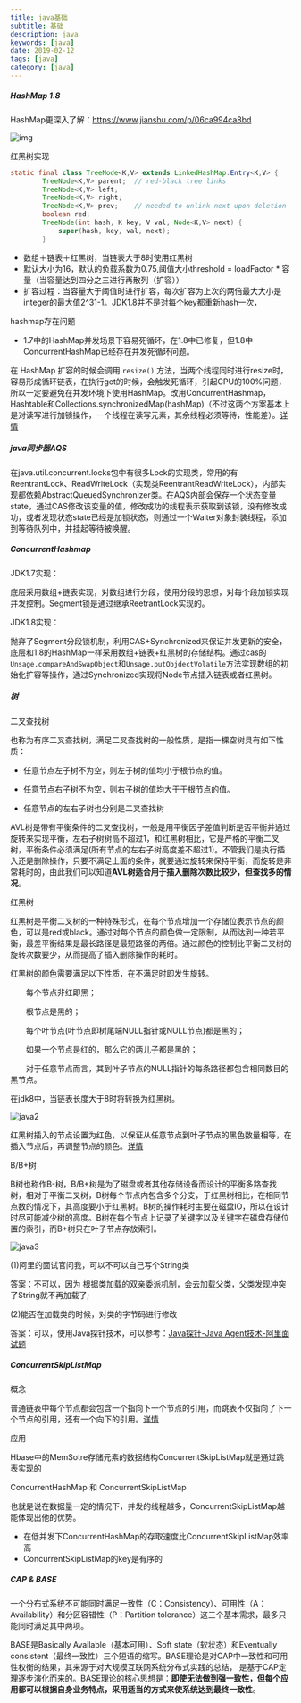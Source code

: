 ```yaml
---
title: java基础
subtitle: 基础
description: java
keywords: [java]
date: 2019-02-12
tags: [java]
category: [java]
---
```




##### HashMap 1.8 

HashMap更深入了解：https://www.jianshu.com/p/06ca994ca8bd

![img](E:\data\oss\java\java1.jpg)

红黑树实现

```java
static final class TreeNode<K,V> extends LinkedHashMap.Entry<K,V> {
        TreeNode<K,V> parent;  // red-black tree links
        TreeNode<K,V> left;
        TreeNode<K,V> right;
        TreeNode<K,V> prev;    // needed to unlink next upon deletion
        boolean red;
        TreeNode(int hash, K key, V val, Node<K,V> next) {
            super(hash, key, val, next);
        }
```

- 数组＋链表＋红黑树，当链表大于8时使用红黑树
- 默认大小为16，默认的负载系数为0.75,阈值大小threshold = loadFactor * 容量（当容量达到四分之三进行再散列（扩容））
- 扩容过程：当容量大于阈值时进行扩容，每次扩容为上次的两倍最大大小是integer的最大值2^31-1。JDK1.8并不是对每个key都重新hash一次，

hashmap存在问题

- 1.7中的HashMap并发场景下容易死循环，在1.8中已修复，但1.8中ConcurrentHashMap已经存在并发死循环问题。

在 HashMap 扩容的时候会调用 `resize()` 方法，当两个线程同时进行resize时，容易形成循环链表，在执行get的时候，会触发死循环，引起CPU的100%问题，所以一定要避免在并发环境下使用HashMap。改用ConcurrentHashmap，Hashtable和Collections.synchronizedMap(hashMap)（不过这两个方案基本上是对读写进行加锁操作，一个线程在读写元素，其余线程必须等待，性能差）。[详情](https://juejin.im/post/5a66a08d5188253dc3321da0)



##### java同步器AQS

在java.util.concurrent.locks包中有很多Lock的实现类，常用的有ReentrantLock、ReadWriteLock（实现类ReentrantReadWriteLock），内部实现都依赖AbstractQueuedSynchronizer类。在AQS内部会保存一个状态变量state，通过CAS修改该变量的值，修改成功的线程表示获取到该锁，没有修改成功，或者发现状态state已经是加锁状态，则通过一个Waiter对象封装线程，添加到等待队列中，并挂起等待被唤醒。

##### ConcurrentHashmap

JDK1.7实现：

底层采用数组+链表实现，对数组进行分段，使用分段的思想，对每个段加锁实现并发控制。Segment锁是通过继承ReetrantLock实现的。

JDK1.8实现：

抛弃了Segment分段锁机制，利用CAS+Synchronized来保证并发更新的安全，底层和1.8的HashMap一样采用数组+链表+红黑树的存储结构。通过cas的`Unsage.compareAndSwapObject`和`Unsage.putObjdectVolatile`方法实现数组的初始化扩容等操作，通过Synchronized实现将Node节点插入链表或者红黑树。

##### 树

二叉查找树

也称为有序二叉查找树，满足二叉查找树的一般性质，是指一棵空树具有如下性质：

- 任意节点左子树不为空，则左子树的值均小于根节点的值。

- 任意节点右子树不为空，则右子树的值均大于于根节点的值。

- 任意节点的左右子树也分别是二叉查找树

AVL树是带有平衡条件的二叉查找树，一般是用平衡因子差值判断是否平衡并通过旋转来实现平衡，左右子树树高不超过1，和红黑树相比，它是严格的平衡二叉树，平衡条件必须满足(所有节点的左右子树高度差不超过1)。不管我们是执行插入还是删除操作，只要不满足上面的条件，就要通过旋转来保持平衡，而旋转是非常耗时的，由此我们可以知道**AVL树适合用于插入删除次数比较少，但查找多的情况**。

红黑树

红黑树是平衡二叉树的一种特殊形式，在每个节点增加一个存储位表示节点的颜色，可以是red或black。通过对每个节点的颜色做一定限制，从而达到一种若平衡，最差平衡结果是最长路径是最短路径的两倍。通过颜色的控制比平衡二叉树的旋转次数要少，从而提高了插入删除操作的耗时。

红黑树的颜色需要满足以下性质，在不满足时即发生旋转。

　　每个节点非红即黑；

　　根节点是黑的；

　　每个叶节点(叶节点即树尾端NULL指针或NULL节点)都是黑的；

　　如果一个节点是红的，那么它的两儿子都是黑的；

　　对于任意节点而言，其到叶子节点的NULL指针的每条路径都包含相同数目的黑节点。

在jdk8中，当链表长度大于8时将转换为红黑树。

![java2](E:\data\oss\java\java2.jpg)

红黑树插入的节点设置为红色，以保证从任意节点到叶子节点的黑色数量相等，在插入节点后，再调整节点的颜色。[详情](https://www.itcodemonkey.com/article/10682.html)

B/B+树

B树也称作B-树，B/B+树是为了磁盘或者其他存储设备而设计的平衡多路查找树，相对于平衡二叉树，B树每个节点内包含多个分支，于红黑树相比，在相同节点数的情况下，其高度要小于红黑树。B树的操作耗时主要在磁盘IO，所以在设计时尽可能减少树的高度。B树在每个节点上记录了关键字以及关键字在磁盘存储位置的索引，而B+树只在叶子节点存放索引。

![java3](E:\data\oss\java\java3.jpg)





 (1)阿里的面试官问我，可以不可以自己写个String类

答案：不可以，因为 根据类加载的双亲委派机制，会去加载父类，父类发现冲突了String就不再加载了;

(2)能否在加载类的时候，对类的字节码进行修改

答案：可以，使用Java探针技术，可以参考：[Java探针-Java Agent技术-阿里面试题](http://www.cnblogs.com/aspirant/p/8796974.html)



##### ConcurrentSkipListMap

概念

普通链表中每个节点都会包含一个指向下一个节点的引用，而跳表不仅指向了下一个节点的引用，还有一个向下的引用。[详情](https://blog.csdn.net/guangcigeyun/article/details/8278349)

应用

Hbase中的MemSotre存储元素的数据结构ConcurrentSkipListMap就是通过跳表实现的

ConcurrentHashMap 和 ConcurrentSkipListMap

也就是说在数据量一定的情况下，并发的线程越多，ConcurrentSkipListMap越能体现出他的优势。 

- 在低并发下ConcurrentHashMap的存取速度比ConcurrentSkipListMap效率高
- ConcurrentSkipListMap的key是有序的



##### CAP & BASE

一个分布式系统不可能同时满足一致性（C：Consistency）、可用性（A：Availability）和分区容错性（P：Partition tolerance）这三个基本需求，最多只能同时满足其中两项。

BASE是Basically Available（基本可用）、Soft state（软状态）和Eventually consistent（最终一致性）三个短语的缩写。BASE理论是对CAP中一致性和可用性权衡的结果，其来源于对大规模互联网系统分布式实践的总结， 是基于CAP定理逐步演化而来的。BASE理论的核心思想是：**即使无法做到强一致性，但每个应用都可以根据自身业务特点，采用适当的方式来使系统达到最终一致性**。